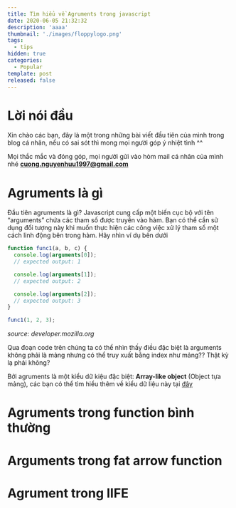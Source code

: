 ```yaml
---
title: Tìm hiểu về Agruments trong javascript
date: 2020-06-05 21:32:32
description: 'aaaa'
thumbnail: './images/floppylogo.png'
tags:
  - tips
hidden: true
categories:
  - Popular
template: post
released: false
---
```


# Lời nói đầu

Xin chào các bạn, đây là một trong những bài viết đầu tiên của mình trong blog cá nhân, nếu có sai sót thì mong mọi người góp ý nhiệt tình ^^

Mọi thắc mắc và đóng góp, mọi người gửi vào hòm mail cá nhân của mình nhé **cuong.nguyenhuu1997@gmail.com**

# Agruments là gì

Đầu tiên agruments là gì?
Javascript cung cấp một biến cục bộ với tên “arguments” chứa các tham số được truyền vào hàm. Bạn có thể cần sử dụng đối tượng này khi muốn thực hiện các công việc xử lý tham số một cách linh động bên trong hàm. Hãy nhìn ví dụ bên dưới

```js
function func1(a, b, c) {
  console.log(arguments[0]);
  // expected output: 1

  console.log(arguments[1]);
  // expected output: 2

  console.log(arguments[2]);
  // expected output: 3
}

func1(1, 2, 3);
```

*source: developer.mozilla.org*

Qua đoạn code trên chúng ta có thể nhìn thấy điều đặc biệt là arguments không phải là mảng nhưng có thể truy xuất bằng index như mảng?? Thật kỳ lạ phải không?

Bởi agruments là một kiểu dữ kiệu đặc biệt: **Array-like object** (Object tựa mảng), các bạn có thể tìm hiểu thêm về kiểu dữ liệu này tại [đây](https://anonystick.com/blog-developer/array-like-objects-va-generic-methods-javascript-ban-chua-he-biet-2019122620485228)

# Agruments trong function bình thường


# Arguments trong fat arrow function

# Agrument trong IIFE
